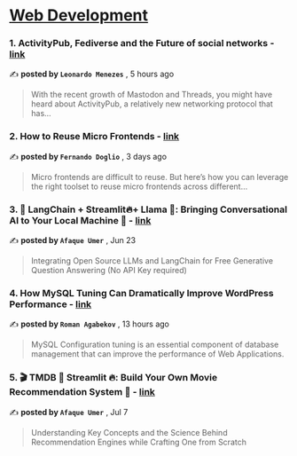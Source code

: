 
<h1><a href=https://medium.com/tag/web-development/recommended target="_blank" rel="noopener noreferrer">Web Development</a></h1>
<h3>1. ActivityPub, Fediverse and the Future of social networks - <a href=https://medium.com/@leonardotmenezes?source=tag_recommended_feed---------0-84----------web_development----------dc305746_8445_45c5_9e9f_b6da5fb571da------- target="_blank" rel="noopener noreferrer">link</a></h3>

✍️ **posted by `Leonardo Menezes`** <date> , 5 hours ago</date>

<blockquote>With the recent growth of Mastodon and Threads, you might have heard about ActivityPub, a relatively new networking protocol that has…</blockquote>

<h3>2. How to Reuse Micro Frontends - <a href=https://medium.com/@deleteman123?source=tag_recommended_feed---------1-107----------web_development----------dc305746_8445_45c5_9e9f_b6da5fb571da------- target="_blank" rel="noopener noreferrer">link</a></h3>

✍️ **posted by `Fernando Doglio`** <date> , 3 days ago</date>

<blockquote>Micro frontends are difficult to reuse. But here’s how you can leverage the right toolset to reuse micro frontends across different…</blockquote>

<h3>3. 🦜️ LangChain + Streamlit🔥+ Llama 🦙: Bringing Conversational AI to Your Local Machine 🤯 - <a href=https://medium.com/@afaqueumer?source=tag_recommended_feed---------2-85----------web_development----------dc305746_8445_45c5_9e9f_b6da5fb571da------- target="_blank" rel="noopener noreferrer">link</a></h3>

✍️ **posted by `Afaque Umer`** <date> , Jun 23</date>

<blockquote>Integrating Open Source LLMs and LangChain for Free Generative Question Answering (No API Key required)</blockquote>

<h3>4. How MySQL Tuning Can Dramatically Improve WordPress Performance - <a href=https://medium.com/@romanagabekov?source=tag_recommended_feed---------3-84----------web_development----------dc305746_8445_45c5_9e9f_b6da5fb571da------- target="_blank" rel="noopener noreferrer">link</a></h3>

✍️ **posted by `Roman Agabekov`** <date> , 13 hours ago</date>

<blockquote>MySQL Configuration tuning is an essential component of database management that can improve the performance of Web Applications.</blockquote>

<h3>5. 🎬 TMDB 🤝 Streamlit 🔥: Build Your Own Movie Recommendation System 🚀 - <a href=https://medium.com/@afaqueumer?source=tag_recommended_feed---------4-107----------web_development----------dc305746_8445_45c5_9e9f_b6da5fb571da------- target="_blank" rel="noopener noreferrer">link</a></h3>

✍️ **posted by `Afaque Umer`** <date> , Jul 7</date>

<blockquote>Understanding Key Concepts and the Science Behind Recommendation Engines while Crafting One from Scratch</blockquote>

